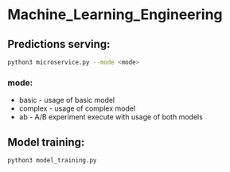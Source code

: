 # Machine_Learning_Engineering

## Predictions serving:

```bash
python3 microservice.py --mode <mode>
```
### mode:
* basic - usage of basic model
* complex - usage of complex model
* ab - A/B experiment execute with usage of both models

## Model training:

```bash 
python3 model_training.py
```
